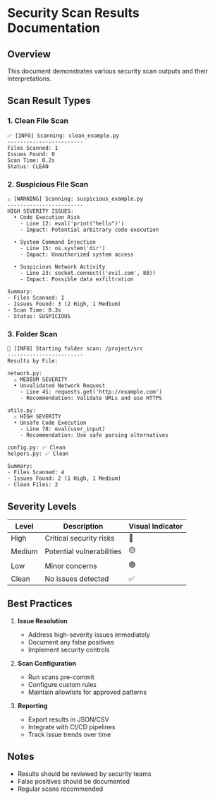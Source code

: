 # Security Scan Results Documentation

## Overview
This document demonstrates various security scan outputs and their interpretations.

## Scan Result Types

### 1. Clean File Scan
```shell
✅ [INFO] Scanning: clean_example.py
------------------------
Files Scanned: 1
Issues Found: 0
Scan Time: 0.2s
Status: CLEAN
```

### 2. Suspicious File Scan
```shell
⚠️ [WARNING] Scanning: suspicious_example.py
------------------------
HIGH SEVERITY ISSUES:
  • Code Execution Risk
    - Line 12: eval('print("hello")')
    - Impact: Potential arbitrary code execution
    
  • System Command Injection
    - Line 15: os.system('dir')
    - Impact: Unauthorized system access
    
  • Suspicious Network Activity
    - Line 23: socket.connect(('evil.com', 80))
    - Impact: Possible data exfiltration

Summary:
- Files Scanned: 1
- Issues Found: 3 (2 High, 1 Medium)
- Scan Time: 0.3s
- Status: SUSPICIOUS
```

### 3. Folder Scan
```shell
📁 [INFO] Starting folder scan: /project/src
------------------------
Results by File:

network.py:
  ⚠️ MEDIUM SEVERITY
  • Unvalidated Network Request
    - Line 45: requests.get('http://example.com')
    - Recommendation: Validate URLs and use HTTPS

utils.py:
  ⚠️ HIGH SEVERITY
  • Unsafe Code Execution
    - Line 78: eval(user_input)
    - Recommendation: Use safe parsing alternatives

config.py: ✅ Clean
helpers.py: ✅ Clean

Summary:
- Files Scanned: 4
- Issues Found: 2 (1 High, 1 Medium)
- Clean Files: 2
```

## Severity Levels
| Level | Description | Visual Indicator |
|-------|-------------|------------------|
| High | Critical security risks | 🔴 |
| Medium | Potential vulnerabilities | 🟡 |
| Low | Minor concerns | 🟢 |
| Clean | No issues detected | ✅ |

## Best Practices
1. **Issue Resolution**
   - Address high-severity issues immediately
   - Document any false positives
   - Implement security controls

2. **Scan Configuration**
   - Run scans pre-commit
   - Configure custom rules
   - Maintain allowlists for approved patterns

3. **Reporting**
   - Export results in JSON/CSV
   - Integrate with CI/CD pipelines
   - Track issue trends over time

## Notes
- Results should be reviewed by security teams
- False positives should be documented
- Regular scans recommended
